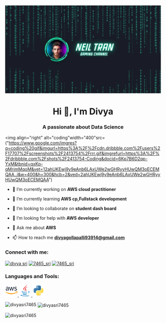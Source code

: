 ![logo](https://github.com/divyasri7465/divya/blob/main/git%20hub.webp)
<h1 align="center">Hi 👋, I'm Divya</h1>
<h3 align="center">A passionate about Data Science</h3>

<img align="right" alt="coding"width="400"src=("https://www.google.com/imgres?q=coding%20gif&imgurl=https%3A%2F%2Fcdn.dribbble.com%2Fusers%2F17707%2Fscreenshots%2F2413754%2Frrr.gif&imgrefurl=https%3A%2F%2Fdribbble.com%2Fshots%2F2413754-Coding&docid=6Kp7B6D2qp-YxM&tbnid=qxKp-qMrimMqoM&vet=12ahUKEwj9y9eAnb6LAxUWe2wGHRyyHUwQM3oECEMQAA..i&w=400&h=300&hcb=2&ved=2ahUKEwj9y9eAnb6LAxUWe2wGHRyyHUwQM3oECEMQAA")
- 🔭 I’m currently working on **AWS cloud practitioner**

- 🌱 I’m currently learning **AWS cp,Fullstack development**

- 👯 I’m looking to collaborate on **student dash board**

- 🤝 I’m looking for help with **AWS developer**

- 💬 Ask me about **AWS**

- 📫 How to reach me **divyagollapalli93914@gmail.com**

<h3 align="left">Connect with me:</h3>
<p align="left">
<a href="https://linkedin.com/in/divya sri" target="blank"><img align="center" src="https://raw.githubusercontent.com/rahuldkjain/github-profile-readme-generator/master/src/images/icons/Social/linked-in-alt.svg" alt="divya sri" height="30" width="40" /></a>
<a href="https://instagram.com/7465_sri" target="blank"><img align="center" src="https://raw.githubusercontent.com/rahuldkjain/github-profile-readme-generator/master/src/images/icons/Social/instagram.svg" alt="7465_sri" height="30" width="40" /></a>
<a href="https://www.leetcode.com/7465_sri" target="blank"><img align="center" src="https://raw.githubusercontent.com/rahuldkjain/github-profile-readme-generator/master/src/images/icons/Social/leet-code.svg" alt="7465_sri" height="30" width="40" /></a>
</p>

<h3 align="left">Languages and Tools:</h3>
<p align="left"> <a href="https://aws.amazon.com" target="_blank" rel="noreferrer"> <img src="https://raw.githubusercontent.com/devicons/devicon/master/icons/amazonwebservices/amazonwebservices-original-wordmark.svg" alt="aws" width="40" height="40"/> </a> <a href="https://www.java.com" target="_blank" rel="noreferrer"> <img src="https://raw.githubusercontent.com/devicons/devicon/master/icons/java/java-original.svg" alt="java" width="40" height="40"/> </a> <a href="https://www.python.org" target="_blank" rel="noreferrer"> <img src="https://raw.githubusercontent.com/devicons/devicon/master/icons/python/python-original.svg" alt="python" width="40" height="40"/> </a> </p>

<p><img align="left" src="https://github-readme-stats.vercel.app/api/top-langs?username=divyasri7465&show_icons=true&locale=en&layout=compact" alt="divyasri7465" /></p>

<p>&nbsp;<img align="center" src="https://github-readme-stats.vercel.app/api?username=divyasri7465&show_icons=true&locale=en" alt="divyasri7465" /></p>

<p><img align="center" src="https://github-readme-streak-stats.herokuapp.com/?user=divyasri7465&" alt="divyasri7465" /></p>
